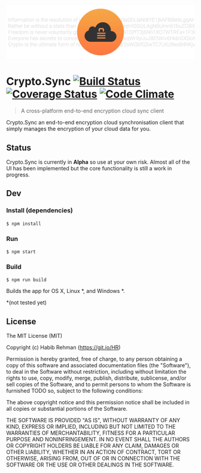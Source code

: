 ![alt tag](CryptoSync_Banner.gif?raw=true "Crypto.Sync application banner")

# Crypto.Sync [![Build Status](https://travis-ci.org/HR/CryptoSync.svg?branch=master)](https://travis-ci.com/HR/CryptoSync) [![Coverage Status](https://coveralls.io/repos/github/HR/CryptoSync/badge.svg?branch=master)](https://coveralls.io/github/HR/CryptoSync?branch=master) [![Code Climate](https://codeclimate.com/github/HR/CryptoSync/badges/gpa.svg)](https://codeclimate.com/github/HR/CryptoSync)

> A cross-platform end-to-end encryption cloud sync client

Crypto.Sync an end-to-end encryption cloud synchronisation client that simply manages the encryption of your cloud data for you.

## Status
Crypto.Sync is currently in **Alpha** so use at your own risk.
Almost all of the UI has been implemented but the core functionality is still a work in progress.

## Dev

### Install (dependencies)
```
$ npm install
```

### Run

```
$ npm start
```

### Build

```
$ npm run build
```

Builds the app for OS X, Linux *, and Windows *.

\*(not tested yet)

## License
The MIT License (MIT)

Copyright (c) Habib Rehman (https://git.io/HR)

Permission is hereby granted, free of charge, to any person obtaining a copy
of this software and associated documentation files (the "Software"), to deal
in the Software without restriction, including without limitation the rights
to use, copy, modify, merge, publish, distribute, sublicense, and/or sell
copies of the Software, and to permit persons to whom the Software is
furnished TODO so, subject to the following conditions:

The above copyright notice and this permission notice shall be included in
all copies or substantial portions of the Software.

THE SOFTWARE IS PROVIDED "AS IS", WITHOUT WARRANTY OF ANY KIND, EXPRESS OR
IMPLIED, INCLUDING BUT NOT LIMITED TO THE WARRANTIES OF MERCHANTABILITY,
FITNESS FOR A PARTICULAR PURPOSE AND NONINFRINGEMENT. IN NO EVENT SHALL THE
AUTHORS OR COPYRIGHT HOLDERS BE LIABLE FOR ANY CLAIM, DAMAGES OR OTHER
LIABILITY, WHETHER IN AN ACTION OF CONTRACT, TORT OR OTHERWISE, ARISING FROM,
OUT OF OR IN CONNECTION WITH THE SOFTWARE OR THE USE OR OTHER DEALINGS IN
THE SOFTWARE.
